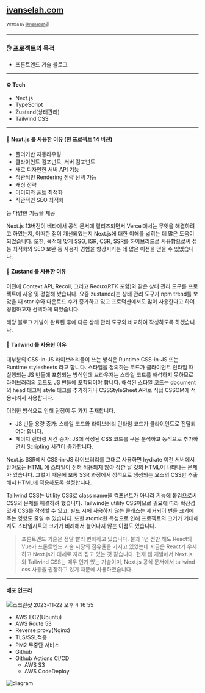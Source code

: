 ## [ivanselah.com](https://ivanselah.com)

<sub><sup>Written by <a href="https://github.com/ivanselah">@Ivanselah</a></sup></sub><small>✌</small>

---

### ✋ 프로젝트의 목적

- 프론트엔드 기술 블로그

---

#### ⚙️ Tech

- Next.js
- TypeScript
- Zustand(상태관리)
- Tailwind CSS

---

#### 🎯 Next.js 를 사용한 이유 (현 프로젝트 14 버전)

- 폴더기반 자동라우팅
- 클라이언트 컴포넌트, 서버 컴포넌트
- 새로 디자인한 서버 API 기능
- 직관적인 Rendering 전략 선택 가능
- 캐싱 전략
- 이미지와 폰트 최적화
- 직관적인 SEO 최적화

등 다양한 기능을 제공

Next.js 13버전이 베타에서 공식 문서에 릴리즈되면서 Vercel에서는 무엇을 해결하려고 하였는지, 어떠한 점이 개선되었는지 Next.js에 대한 이해를 넓히는 데 많은 도움이 되었습니다.
또한, 목적에 맞게 SSG, ISR, CSR, SSR를 하이브리드로 사용함으로써 성능 최적화와 SEO 보완 등 사용자 경험을 향상시키는 데 많은 이점을 얻을 수 있었습니다.

#### 🎯 Zustand 를 사용한 이유

이전에 Context API, Recoil, 그리고 Redux(RTK 포함)와 같은 상태 관리 도구를 프로젝트에 사용 및 경험해 봤습니다.
요즘 zustand라는 상태 관리 도구가 npm trend를 보았을 때 star 수와 다운로드 수가 증가하고 있고 프로덕션에서도 많이 사용한다고 하여 경험하고자 선택하게 되었습니다. 

해당 블로그 개발이 완료된 후에 다른 상태 관리 도구와 비교하여 작성하도록 하겠습니다.

#### 🎯 Tailwind 를 사용한 이유

대부분의 CSS-in-JS 라이브러리들이 쓰는 방식은 Runtime CSS-in-JS 또는 Runtime stylesheets 라고 합니다. 스타일을 정의하는 코드가 클라이언트 런타임 때 실행되는 JS 번들에 포함되는 방식인데 브라우저는 스타일 코드를 해석하지 못하므로 라이브러리의 코드도 JS 번들에 포함되어야 합니다. 해석된 스타일 코드는 document의 head 태그에 style 태그를 추가하거나 CSSStyleSheet API로 직접 CSSOM에 적용시켜서 사용합니다.

이러한 방식으로 인해 단점이 두 가지 존재합니다.

- JS 번들 용량 증가: 스타일 코드와 라이브러리 런타임 코드가 클라이언트로 전달되어야 합니다.
- 페이지 렌더링 시간 증가: JS에 작성된 CSS 코드를 구문 분석하고 동적으로 추가하면서 Scripting 시간이 증가합니다.

Next.js SSR에서 CSS-in-JS 라이브러리를 그대로 사용하면 hydrate 이전 서버에서 받아오는 HTML 에 스타일이 전혀 적용되지 않아 잠깐 날 것의 HTML이 나타나는 문제가 있습니다.
그렇기 때문에 보통 SSR 과정에서 정적으로 생성되는 요소의 CSS만 추출해서 HTML에 적용하도록 설정합니다.

Tailwind CSS는 Utility CSS로 class name을 컴포넌트가 아니라 기능에 붙임으로써 CSS의 문제를 해결하려 했습니다.
Tailwind는 utility CSS이므로 필요에 따라 확장성있게 CSS를 작성할 수 있고, 빌드 시에 사용하지 않는 클래스는 제거되어 번들 크기에 주는 영향도 줄일 수 있습니다.
또한 atomic한 특성으로 인해 프로젝트의 크기가 거대해져도 스타일시트의 크기가 비례해서 늘어나지 않는 이점도 있습니다.

> 프론트엔드 기술은 정말 빨리 변화하고 있습니다.
> 불과 1년 전만 해도 React와 Vue가 프론트엔드 기술 시장의 점유율을 가지고 있었는데 지금은 React가 우세하고 Next.js가 대세로 자리 잡고 있는 것 같습니다.
> 현재 웹 개발에서 Next.js 와 Tailwind CSS는 매우 인기 있는 기술이며, Next.js 공식 문서에서 tailwind css 사용을 권장하고 있기 때문에 사용하였습니다.

---

#### 배포 인프라

![스크린샷 2023-11-22 오후 4 16 55](https://github.com/ivanselah/ivanselah/assets/78192018/b65b1a4e-e216-4d0c-b14d-ffefdb98cb17)

- AWS EC2(Ubuntu)
- AWS Route 53
- Reverse proxy(Nginx)
- TLS/SSL적용
- PM2 무중단 서비스
- Github
- Github Actions CI/CD
  - AWS S3
  - AWS CodeDeploy

![diagram](https://github.com/ivanselah/ivanselah.com/assets/78192018/3d2e3f00-c125-4336-85f0-05bd727141ed)
